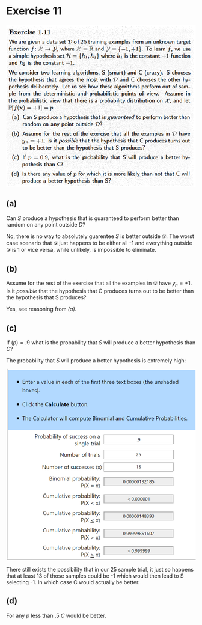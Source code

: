 # Exercise 11

![](images/2021-05-27-13-40-45.png)

## (a)

Can $S$ produce a hypothesis that is guaranteed to perform better than random on any point outside $D$? 

No, there is no way to absolutely guarentee $S$ is better outside $\mathcal{D}$. The worst case scenario that $\mathcal{D}$ just happens to be either all -1 and everything outside $\mathcal{D}$ is 1 or vice versa, while unlikely, is impossible to eliminate.

## (b)

Assume for the rest of the exercise that all the examples in $\mathcal{D}$ have $y_n=+1$. Is it *possible* that the hypothesis that C produces turns out to be better than the hypothesis that S produces?

Yes, see reasoning from *(a)*.

## (c)

If $\mathcal(p)=.9$ what is the probability that $S$ will produce a better hypothesis than $C$?

The probability that $S$ will produce a better hypothesis is extremely high:

![](images/2021-05-28-16-03-07.png)

There still exists the possibility that in our 25 sample trial, it just so happens that at least 13 of those samples could be -1 which would then lead to S selecting -1. In which case C would actually be better.

## (d)

For any $p$ less than .5 $C$ would be better.